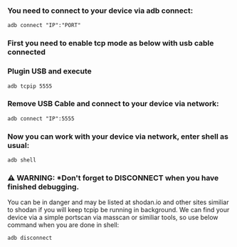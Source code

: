 ### You need to connect to your device via adb connect:
    adb connect "IP":"PORT"
### First you need to enable tcp mode as below with usb cable connected
### Plugin USB and execute
    adb tcpip 5555
### Remove USB Cable and connect to your device via network:
    adb connect "IP":5555
### Now you can work with your device via network, enter shell as usual:
    adb shell
### ⚠ WARNING: *Don't forget to DISCONNECT when you have finished debugging.
You can be in danger and may be listed at shodan.io and other sites similiar to shodan if you will keep tcpip be running in background. We can find your device via a simple portscan via masscan or similiar tools, so use below command when you are done in shell:

    adb disconnect 
